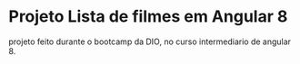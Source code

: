 # Projeto Lista de filmes em Angular 8

projeto feito durante o bootcamp da DIO, no curso intermediario de angular 8.

